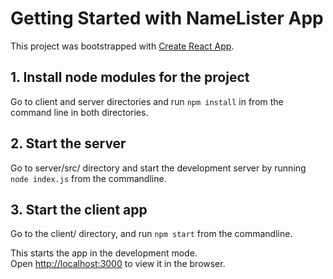 # Getting Started with NameLister App

This project was bootstrapped with [Create React App](https://github.com/facebook/create-react-app).

## 1. Install node modules for the project

Go to client and server directories and run `npm install` in from the command line in both directories.

## 2. Start the server

Go to server/src/ directory and start the development server by running `node index.js` from the commandline.

## 3. Start the client app

Go to the client/ directory, and run `npm start` from the commandline.

This starts the app in the development mode.\
Open [http://localhost:3000](http://localhost:3000) to view it in the browser.
